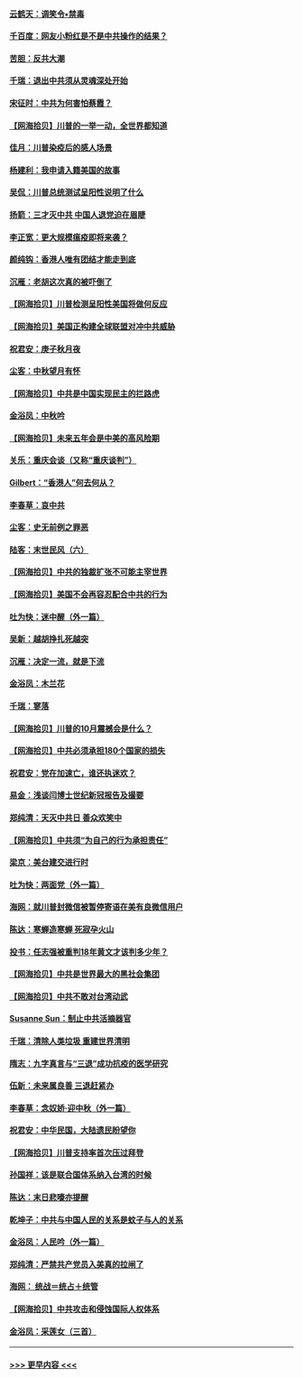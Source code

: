 #### [云鹤天：调笑令▪禁毒](../pages/nsc993/n12462975.md?t=10090851) 
#### [千百度：网友小粉红是不是中共操作的结果？](../pages/nsc993/n12461025.md?t=10090851) 
#### [苦胆：反共大潮](../pages/nsc993/n12459469.md?t=10090851) 
#### [千瑞：退出中共须从灵魂深处开始](../pages/nsc993/n12459437.md?t=10090851) 
#### [宋征时：中共为何害怕蔡霞？](../pages/nsc993/n12459097.md?t=10090851) 
#### [【网海拾贝】川普的一举一动，全世界都知道](../pages/nsc993/n12458825.md?t=10090851) 
#### [佳月：川普染疫后的感人场景](../pages/nsc993/n12456994.md?t=10090851) 
#### [杨建利：我申请入籍美国的故事](../pages/nsc993/n12455635.md?t=10090851) 
#### [吴侃：川普总统测试呈阳性说明了什么](../pages/nsc993/n12451869.md?t=10090851) 
#### [扬箭：三才灭中共 中国人退党迫在眉睫](../pages/nsc993/n12451842.md?t=10090851) 
#### [李正宽：更大规模瘟疫即将来袭？](../pages/nsc993/n12451455.md?t=10090851) 
#### [颜纯钩：香港人唯有团结才能走到底](../pages/nsc993/n12450870.md?t=10090851) 
#### [沉雁：老胡这次真的被吓倒了](../pages/nsc993/n12449796.md?t=10090851) 
#### [【网海拾贝】川普检测呈阳性美国将做何反应](../pages/nsc993/n12449042.md?t=10090851) 
#### [【网海拾贝】美国正构建全球联盟对冲中共威胁](../pages/nsc993/n12446580.md?t=10090851) 
#### [祝君安：庚子秋月夜](../pages/nsc993/n12445870.md?t=10090851) 
#### [尘客：中秋望月有怀](../pages/nsc993/n12444632.md?t=10090851) 
#### [【网海拾贝】中共是中国实现民主的拦路虎](../pages/nsc993/n12443573.md?t=10090851) 
#### [金浴凤：中秋吟](../pages/nsc993/n12441773.md?t=10090851) 
#### [【网海拾贝】未来五年会是中美的高风险期](../pages/nsc993/n12440760.md?t=10090851) 
#### [关乐：重庆会谈（又称“重庆谈判”）](../pages/nsc993/n12437525.md?t=10090851) 
#### [Gilbert：“香港人”何去何从？](../pages/nsc993/n12435894.md?t=10090851) 
#### [李春草：哀中共](../pages/nsc993/n12435874.md?t=10090851) 
#### [尘客：史无前例之罪恶](../pages/nsc993/n12435762.md?t=10090851) 
#### [陆客：末世民风（六）](../pages/nsc993/n12435354.md?t=10090851) 
#### [【网海拾贝】中共的独裁扩张不可能主宰世界](../pages/nsc993/n12435151.md?t=10090851) 
#### [【网海拾贝】美国不会再容忍配合中共的行为](../pages/nsc993/n12433808.md?t=10090851) 
#### [吐为快：迷中醒（外一篇）](../pages/nsc993/n12433585.md?t=10090851) 
#### [吴新：越胡挣扎死越突](../pages/nsc993/n12433562.md?t=10090851) 
#### [沉雁：决定一流，就是下流](../pages/nsc993/n12432128.md?t=10090851) 
#### [金浴凤：木兰花](../pages/nsc993/n12432124.md?t=10090851) 
#### [千瑞：寥落](../pages/nsc993/n12432071.md?t=10090851) 
#### [【网海拾贝】川普的10月震撼会是什么？](../pages/nsc993/n12431624.md?t=10090851) 
#### [【网海拾贝】中共必须承担180个国家的损失](../pages/nsc993/n12428893.md?t=10090851) 
#### [祝君安：党在加速亡，谁还执迷欢？](../pages/nsc993/n12428652.md?t=10090851) 
#### [易金：浅谈闫博士世纪新冠报告及撮要](../pages/nsc993/n12426822.md?t=10090851) 
#### [郑纯清：天灭中共日 善众欢笑中](../pages/nsc993/n12426784.md?t=10090851) 
#### [【网海拾贝】中共须“为自己的行为承担责任”](../pages/nsc993/n12426067.md?t=10090851) 
#### [梁京：美台建交进行时](../pages/nsc993/n12424066.md?t=10090851) 
#### [吐为快：两面党（外一篇）](../pages/nsc993/n12424043.md?t=10090851) 
#### [海网：就川普封微信被暂停寄语在美有良微信用户](../pages/nsc993/n12424021.md?t=10090851) 
#### [陈达：寒蝉造寒蝉 死寂孕火山](../pages/nsc993/n12423958.md?t=10090851) 
#### [投书：任志强被重判18年黄文才该判多少年？](../pages/nsc993/n12423672.md?t=10090851) 
#### [【网海拾贝】中共是世界最大的黑社会集团](../pages/nsc993/n12423543.md?t=10090851) 
#### [【网海拾贝】中共不敢对台湾动武](../pages/nsc993/n12421418.md?t=10090851) 
#### [Susanne Sun：制止中共活摘器官](../pages/nsc993/n12419654.md?t=10090851) 
#### [千瑞：清除人类垃圾 重建世界清明](../pages/nsc993/n12419414.md?t=10090851) 
#### [隋志：九字真言与“三退”成功抗疫的医学研究](../pages/nsc993/n12419248.md?t=10090851) 
#### [伍新：未来属良善 三退赶紧办](../pages/nsc993/n12418496.md?t=10090851) 
#### [李春草：念奴娇·迎中秋（外一篇）](../pages/nsc993/n12418465.md?t=10090851) 
#### [祝君安：中华民国，大陆遗民盼望你](../pages/nsc993/n12418089.md?t=10090851) 
#### [【网海拾贝】川普支持率首次压过拜登](../pages/nsc993/n12418050.md?t=10090851) 
#### [孙国祥：该是联合国体系纳入台湾的时候](../pages/nsc993/n12417369.md?t=10090851) 
#### [陈达：末日悲嚎亦提醒](../pages/nsc993/n12416736.md?t=10090851) 
#### [乾坤子：中共与中国人民的关系是蚊子与人的关系](../pages/nsc993/n12416632.md?t=10090851) 
#### [金浴凤：人民吟（外一篇）](../pages/nsc993/n12416567.md?t=10090851) 
#### [郑纯清：严禁共产党员入美真的拉闸了](../pages/nsc993/n12416550.md?t=10090851) 
#### [海网： 统战＝统占＋统管](../pages/nsc993/n12416404.md?t=10090851) 
#### [【网海拾贝】中共攻击和侵蚀国际人权体系](../pages/nsc993/n12416250.md?t=10090851) 
#### [金浴凤：采莲女（三首）](../pages/nsc993/n12415517.md?t=10090851) 

----
#### [ >>> 更早内容 <<< ](../indexes/nsc993-earlier.md)
